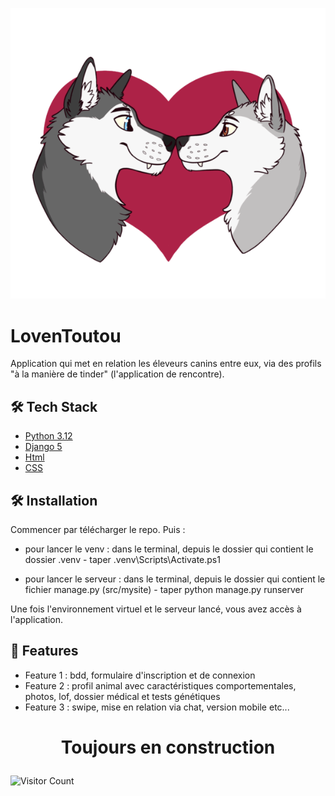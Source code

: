 ![Image](src/mysite/loventoutou/static/logo/tinderToutouLogo_v3.4.png)

# LovenToutou

Application qui met en relation les éleveurs canins entre eux, via des profils "à la manière de tinder" (l'application de rencontre).

## 🛠️ Tech Stack

- [Python 3.12]()
- [Django 5]()
- [Html]()
- [CSS]()

## 🛠️ Installation

Commencer par télécharger le repo. Puis :

- pour lancer le venv :
  dans le terminal, depuis le dossier qui contient le dossier .venv - taper \.venv\Scripts\Activate.ps1

- pour lancer le serveur :
  dans le terminal, depuis le dossier qui contient le fichier manage.py (src/mysite) - taper python manage.py runserver

Une fois l'environnement virtuel et le serveur lancé, vous avez accès à l'application.

## 🧐 Features

- Feature 1 : bdd, formulaire d'inscription et de connexion
- Feature 2 : profil animal avec caractéristiques comportementales, photos, lof, dossier médical et tests génétiques
- Feature 3 : swipe, mise en relation via chat, version mobile etc...

# <p align="center">Toujours en construction</p>

![Visitor Count](https://profile-counter.glitch.me/{LaureSaintAntonin}/count.svg)
